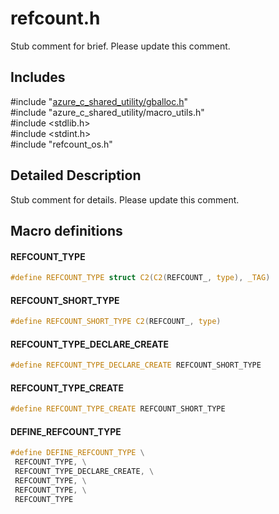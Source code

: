 # refcount.h 

Stub comment for brief. Please update this comment.

## Includes

\#include "[azure_c_shared_utility/gballoc.h](iot-c-ref-gballoc-h.md)"  
\#include "azure_c_shared_utility/macro_utils.h"  
\#include <stdlib.h>  
\#include <stdint.h>  
\#include "refcount_os.h"  

## Detailed Description

Stub comment for details. Please update this comment.

## Macro definitions

#### REFCOUNT_TYPE

```C
#define REFCOUNT_TYPE struct C2(C2(REFCOUNT_, type), _TAG) 

```

#### REFCOUNT_SHORT_TYPE

```C
#define REFCOUNT_SHORT_TYPE C2(REFCOUNT_, type) 

```

#### REFCOUNT_TYPE_DECLARE_CREATE

```C
#define REFCOUNT_TYPE_DECLARE_CREATE REFCOUNT_SHORT_TYPE 

```

#### REFCOUNT_TYPE_CREATE

```C
#define REFCOUNT_TYPE_CREATE REFCOUNT_SHORT_TYPE 

```

#### DEFINE_REFCOUNT_TYPE

```C
#define DEFINE_REFCOUNT_TYPE \
 REFCOUNT_TYPE, \
 REFCOUNT_TYPE_DECLARE_CREATE, \
 REFCOUNT_TYPE, \
 REFCOUNT_TYPE, \
 REFCOUNT_TYPE 

```

